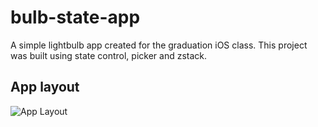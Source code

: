 # bulb-state-app
A simple lightbulb app created for the graduation iOS class.
This project was built using state control, picker and zstack.

## App layout

![App Layout](https://i.ibb.co/9rkpXXH/Screenshot-2023-09-19-at-10-56-17.png)
